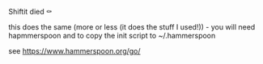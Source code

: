 Shiftit died ⚰️

this does the same (more or less (it does the stuff I used!)) - you will  need hapmmerspoon and to copy the init script to ~/.hammerspoon

see https://www.hammerspoon.org/go/

